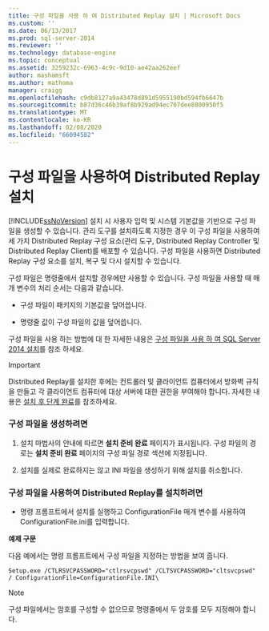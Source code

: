 ```yaml
---
title: 구성 파일을 사용 하 여 Distributed Replay 설치 | Microsoft Docs
ms.custom: ''
ms.date: 06/13/2017
ms.prod: sql-server-2014
ms.reviewer: ''
ms.technology: database-engine
ms.topic: conceptual
ms.assetid: 3259232c-6963-4c9c-9d10-ae42aa262eef
author: mashamsft
ms.author: mathoma
manager: craigg
ms.openlocfilehash: c9db8127a9a43478d891d5955190bd594fb6647b
ms.sourcegitcommit: b87d36c46b39af8b929ad94ec707dee8800950f5
ms.translationtype: MT
ms.contentlocale: ko-KR
ms.lasthandoff: 02/08/2020
ms.locfileid: "66094582"
---
```

# <a name="install-distributed-replay-using-a-configuration-file"></a>구성 파일을 사용하여 Distributed Replay 설치
  
  [!INCLUDE[ssNoVersion](../../includes/ssnoversion-md.md)] 설치 시 사용자 입력 및 시스템 기본값을 기반으로 구성 파일을 생성할 수 있습니다. 관리 도구를 설치하도록 지정한 경우 이 구성 파일을 사용하여 세 가지 Distributed Replay 구성 요소(관리 도구, Distributed Replay Controller 및 Distributed Replay Client)를 배포할 수 있습니다. 구성 파일을 사용하면 Distributed Replay 구성 요소를 설치, 복구 및 다시 설치할 수 있습니다.  
  
 구성 파일은 명령줄에서 설치할 경우에만 사용할 수 있습니다. 구성 파일을 사용할 때 매개 변수의 처리 순서는 다음과 같습니다.  
  
-   구성 파일이 패키지의 기본값을 덮어씁니다.  
  
-   명령줄 값이 구성 파일의 값을 덮어씁니다.  
  
 구성 파일을 사용 하는 방법에 대 한 자세한 내용은 [구성 파일을 사용 하 여 SQL Server 2014 설치](../../database-engine/install-windows/install-sql-server-using-a-configuration-file.md)를 참조 하세요.  
  
> [!IMPORTANT]  
>  Distributed Replay를 설치한 후에는 컨트롤러 및 클라이언트 컴퓨터에서 방화벽 규칙을 만들고 각 클라이언트 컴퓨터에 대상 서버에 대한 권한을 부여해야 합니다. 자세한 내용은 [설치 후 단계 완료](../../tools/distributed-replay/complete-the-post-installation-steps.md)를 참조하세요.  
  
### <a name="to-generate-a-configuration-file"></a>구성 파일을 생성하려면  
  
1.  설치 마법사의 안내에 따르면 **설치 준비 완료** 페이지가 표시됩니다. 구성 파일의 경로는 **설치 준비 완료** 페이지의 구성 파일 경로 섹션에 지정됩니다.  
  
2.  설치를 실제로 완료하지는 않고 INI 파일을 생성하기 위해 설치를 취소합니다.  
  
### <a name="to-install-distributed-replay-using-the-configuration-file"></a>구성 파일을 사용하여 Distributed Replay를 설치하려면  
  
-   명령 프롬프트에서 설치를 실행하고 ConfigurationFile 매개 변수를 사용하여 ConfigurationFile.ini를 입력합니다.  
  
 **예제 구문**  
  
 다음 예에서는 명령 프롬프트에서 구성 파일을 지정하는 방법을 보여 줍니다.  
  
```  
Setup.exe /CTLRSVCPASSWORD="ctlrsvcpswd" /CLTSVCPASSWORD="cltsvcpswd" / ConfigurationFile=ConfigurationFile.INI\  
```  
  
> [!NOTE]  
>  구성 파일에서는 암호를 구성할 수 없으므로 명령줄에서 두 암호를 모두 지정해야 합니다.  
  
  
